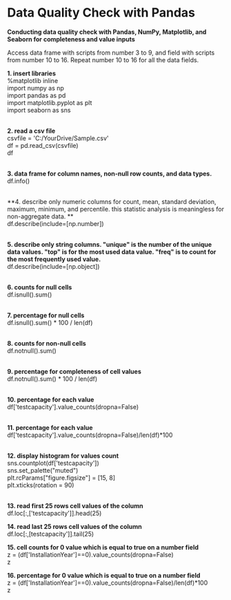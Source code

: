 # Data Quality Check with Pandas
**Conducting data quality check with Pandas, NumPy, Matplotlib, and Seaborn for completeness and value inputs**

Access data frame with scripts from number 3 to 9, and field with scripts from number 10 to 16. Repeat number 10 to 16 for all the data fields.  

**1. insert libraries**<br />
%matplotlib inline<br />
import numpy as np<br />
import pandas as pd<br />
import matplotlib.pyplot as plt<br />
import seaborn as sns<br /><br />

**2. read a csv file**<br />
csvfile = 'C:/YourDrive/Sample.csv'<br />
df = pd.read_csv(csvfile)<br />
df<br /><br />

**3. data frame for column names, non-null row counts, and data types.**<br />
df.info()<br /><br />

**4. describe only numeric columns for count, mean, standard deviation, maximum, minimum, and percentile. this statistic analysis is meaningless for non-aggregate data. **<br />
df.describe(include=[np.number])<br /><br />

**5. describe only string columns. "unique" is the number of the unique data values. "top" is for the most used data value. "freq" is to count for the most frequently used value.** <br />
df.describe(include=[np.object])<br /><br />

**6. counts for null cells**<br />
df.isnull().sum()<br /><br />

**7. percentage for null cells**<br />
df.isnull().sum() * 100 / len(df)<br /><br />

**8. counts for non-null cells**<br />
df.notnull().sum()<br /><br />

**9. percentage for completeness of cell values**<br />
df.notnull().sum() * 100 / len(df)<br /><br />

**10. percentage for each value**<br />
df['testcapacity'].value_counts(dropna=False)<br /><br />

**11. percentage for each value**<br />
df['testcapacity'].value_counts(dropna=False)/len(df)*100<br /><br />

**12. display histogram for values count**<br />
sns.countplot(df['testcapacity'])<br />
sns.set_palette("muted")<br />
plt.rcParams["figure.figsize"] = [15, 8]<br />
plt.xticks(rotation = 90)<br /><br />

**13. read first 25 rows cell values of the column**<br />
df.loc[:,['testcapacity']].head(25)<br />

**14. read last 25 rows cell values of the column**<br />
df.loc[:,[testcapacity']].tail(25)<br />

**15. cell counts for 0 value which is equal to true on a number field**<br />
z = (df['InstallationYear']==0).value_counts(dropna=False)<br />
z<br />

**16. percentage for 0 value which is equal to true on a number field**<br />
z = (df['InstallationYear']==0).value_counts(dropna=False)/len(df)*100<br />
z<br />
